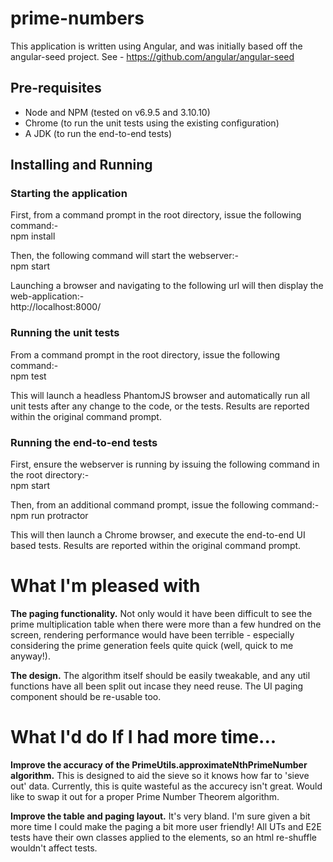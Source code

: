 # prime-numbers

This application is written using Angular, and was initially based off the angular-seed project.
See - https://github.com/angular/angular-seed

## Pre-requisites
* Node and NPM (tested on v6.9.5 and 3.10.10)  
* Chrome (to run the unit tests using the existing configuration)  
* A JDK (to run the end-to-end tests)

## Installing and Running
### Starting the application
First, from a command prompt in the root directory, issue the following command:-  
    npm install

Then, the following command will start the webserver:-  
    npm start

Launching a browser and navigating to the following url will then display the web-application:-  
    http://localhost:8000/

### Running the unit tests
From a command prompt in the root directory, issue the following command:-  
    npm test
    
This will launch a headless PhantomJS browser and automatically run all unit tests after any change to the code, or the tests.  Results are reported within the original command prompt.

### Running the end-to-end tests
First, ensure the webserver is running by issuing the following command in the root directory:-  
    npm start
    
Then, from an additional command prompt, issue the following command:-  
    npm run protractor

This will then launch a Chrome browser, and execute the end-to-end UI based tests.  Results are reported within the original command prompt.

# What I'm pleased with
**The paging functionality.** Not only would it have been difficult to see the prime multiplication table when there were
more than a few hundred on the screen, rendering performance would have been terrible - especially considering the prime generation
feels quite quick (well, quick to me anyway!).

**The design.** The algorithm itself should be easily tweakable, and any util functions have all been split out
incase they need reuse.  The UI paging component should be re-usable too.

# What I'd do If I had more time...
**Improve the accuracy of the PrimeUtils.approximateNthPrimeNumber algorithm.**
This is designed to aid the sieve so it knows how far to 'sieve out' data.  Currently, this is quite wasteful as the accurecy isn't great.
Would like to swap it out for a proper Prime Number Theorem algorithm.

**Improve the table and paging layout.**
It's very bland.  I'm sure given a bit more time I could make the paging a bit more user friendly!  All UTs and E2E
tests have their own classes applied to the elements, so an html re-shuffle wouldn't affect tests.